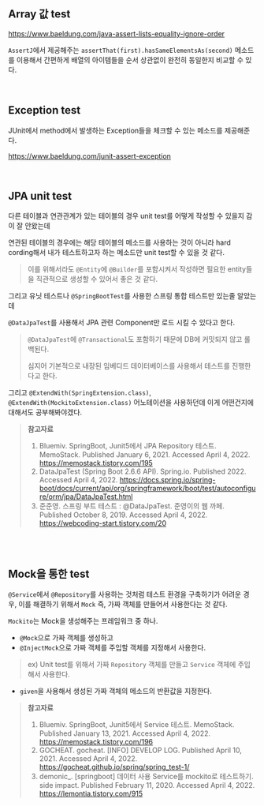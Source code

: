## Array 값 test

https://www.baeldung.com/java-assert-lists-equality-ignore-order

`AssertJ`에서 제공해주는 `assertThat(first).hasSameElementsAs(second)` 메소드를 이용해서 간편하게 배열의 아이템들을 순서 상관없이 완전히 동일한지 비교할 수 있다.

<br>

## Exception test

JUnit에서 method에서 발생하는 Exception들을 체크할 수 있는 메소드를 제공해준다.

https://www.baeldung.com/junit-assert-exception

<br>

## JPA unit test

다른 테이블과 연관관계가 있는 테이블의 경우 unit test를 어떻게 작성할 수 있을지 감이 잘 안왔는데

연관된 테이블의 경우에는 해당 테이블의 메소드를 사용하는 것이 아니라 hard cording해서 내가 테스트하고자 하는 메소드만 unit test할 수 있을 것 같다.

> 이를 위해서라도 `@Entity`에 `@Builder`를 포함시켜서 작성하면 필요한 entity들을 직관적으로 생성할 수 있어서 좋은 것 같다.

그리고 유닛 테스트나 `@SpringBootTest`를 사용한 스프링 통합 테스트만 있는줄 알았는데

`@DataJpaTest`를 사용해서 JPA 관련 Component만 로드 시킬 수 있다고 한다.

> `@DataJpaTest`에 `@Transactional`도 포함하기 때문에 DB에 커밋되지 않고 롤백된다.
>
> 심지어 기본적으로 내장된 임베디드 데이터베이스를 사용해서 테스트를 진행한다고 한다.

그리고 `@ExtendWith(SpringExtension.class)`, `@ExtendWith(MockitoExtension.class)` 어노테이션을 사용하던데 이게 어떤건지에 대해서도 공부해봐야겠다.

> **참고자료**
>
> 1. Bluemiv. SpringBoot, Junit5에서 JPA Repository 테스트. MemoStack. Published January 6, 2021. Accessed April 4, 2022. https://memostack.tistory.com/195
> 2. DataJpaTest (Spring Boot 2.6.6 API). Spring.io. Published 2022. Accessed April 4, 2022. https://docs.spring.io/spring-boot/docs/current/api/org/springframework/boot/test/autoconfigure/orm/jpa/DataJpaTest.html
> 3. 준준영. 스프링 부트 테스트 : @DataJpaTest. 준영이의 웹 까페. Published October 8, 2019. Accessed April 4, 2022. https://webcoding-start.tistory.com/20

<br><br>

## Mock을 통한 test

`@Service`에서 `@Repository`를 사용하는 것처럼 테스트 환경을 구축하기가 어려운 경우, 이를 해결하기 위해서 `Mock` 즉, 가짜 객체를 만들어서 사용한다는 것 같다.

`Mockito`는 Mock을 생성해주는 프레임워크 중 하나.

- `@Mock`으로 가짜 객체를 생성하고
- `@InjectMock`으로 가짜 객체를 주입할 객체를 지정해서 사용한다.

> ex) Unit test를 위해서 가짜 `Repository` 객체를 만들고 `Service` 객체에 주입해서 사용한다.

- `given`을 사용해서 생성된 가짜 객체의 메소드의 반환값을 지정한다.


> **참고자료**
>
> 1. Bluemiv. SpringBoot, Junit5에서 Service 테스트. MemoStack. Published January 13, 2021. Accessed April 4, 2022. https://memostack.tistory.com/196
> 2. GOCHEAT. gocheat. [INFO] DEVELOP LOG. Published April 10, 2021. Accessed April 4, 2022. https://gocheat.github.io/spring/spring_test-1/
> 3. demonic_. [springboot] 데이터 사용 Service를 mockito로 테스트하기. side impact. Published February 11, 2020. Accessed April 4, 2022. https://lemontia.tistory.com/915

<br><br>